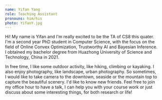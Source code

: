 ```yaml
---
name: Yifan Yang
role: Teaching Assistant
pronouns: him/his
photo: YifanY.jpg
---
```


Hi! My name is Yifan and I'm really excited to be the TA of CS8 this quater. I'm a second year PhD student in Computer Science, with the focus on the field of Online Convex Optimization, Trustworthy AI and Bayesian Inference. I obtained my bachelor degree from Huazhong University of Science and Technology, China in 2021. 

In free time, I like some outdoor activity, like hiking, climbing or kayaking. I also enjoy photography, like landscape, urban photography. So sometimes, I would like to take camera to the downtown, seaside or the mountain top to capture the beautiful scenery. I'd like to know new friends. Feel free to join my office hour to have a talk, I can help you with your course work or just discuss about some interesting things, for both research or life! 
